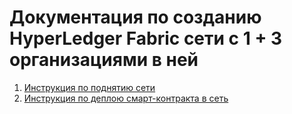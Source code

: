 # Документация по созданию HyperLedger Fabric сети с 1 + 3 организациями в ней
1. [Инструкция по поднятию сети](./Инструкция.md)
2. [Инструкция по деплою смарт-контракта в сеть](./Деплой-смарт-контракта.md)
